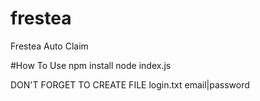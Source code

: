 # frestea
Frestea Auto Claim

#How To Use
npm install
node index.js

DON'T FORGET TO CREATE FILE login.txt
email|password
